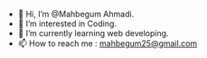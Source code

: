 - 👋 Hi, I’m @Mahbegum Ahmadi.
- 👀 I’m interested in Coding.
- 🌱 I’m currently learning web developing.
- 📫 How to reach me : mahbegum25@gmail.com

<!---
Mahbegum/Mahbegum is a ✨ special ✨ repository because its `README.md` (this file) appears on your GitHub profile.
You can click the Preview link to take a look at your changes.
--->
